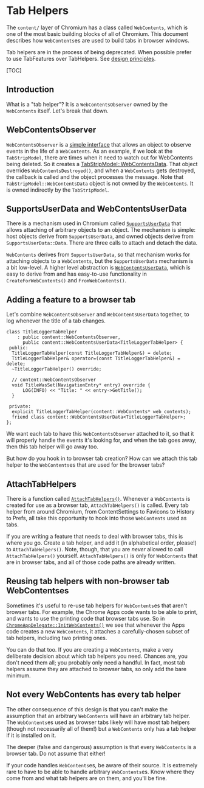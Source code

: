 # Tab Helpers

The `content/` layer of Chromium has a class called `WebContents`, which is one
of the most basic building blocks of all of Chromium. This document describes
how `WebContents`es are used to build tabs in browser windows.

Tab helpers are in the process of being deprecated. When possible prefer to use
TabFeatures over TabHelpers.
See
[design principles](chrome_browser_design_principles.md).

[TOC]

## Introduction

What is a "tab helper"? It is a `WebContentsObserver` owned by the `WebContents`
itself. Let's break that down.

## WebContentsObserver

`WebContentsObserver` is a
[simple interface](https://source.chromium.org/chromium/chromium/src/+/HEAD:content/public/browser/web_contents_observer.h)
that allows an object to observe events in the life of a `WebContents`. As an
example, if we look at the `TabStripModel`, there are times when it need to
watch out for WebContents being deleted. So it creates a
[TabStripModel::WebContentsData](https://source.chromium.org/chromium/chromium/src/+/HEAD:chrome/browser/ui/tabs/tab_strip_model.cc).
That object overrides `WebContentsDestroyed()`, and when a
`WebContents` gets destroyed, the callback is called and the object
processes the message. Note that `TabStripModel::WebContentsData` object is not owned by the
`WebContents`. It is owned indirectly by the `TabStripModel`.

## SupportsUserData and WebContentsUserData

There is a mechanism used in Chromium called
[`SupportsUserData`](https://source.chromium.org/chromium/chromium/src/+/HEAD:base/supports_user_data.h)
that allows attaching of arbitrary objects to an object. The mechanism is
simple: host objects derive from `SupportsUserData`, and owned objects derive
from `SupportsUserData::Data`. There are three calls to attach and detach the
data.

`WebContents` derives from `SupportsUserData`, so that mechanism works for
attaching objects to a `WebContents`, but the `SupportsUserData` mechanism is a
bit low-level. A higher level abstraction is
[`WebContentsUserData`](https://source.chromium.org/chromium/chromium/src/+/HEAD:content/public/browser/web_contents_user_data.h),
which is easy to derive from and has easy-to-use functionality in
`CreateForWebContents()` and `FromWebContents()`.

## Adding a feature to a browser tab

Let's combine `WebContentsObserver` and `WebContentsUserData` together, to log
whenever the title of a tab changes.

```
class TitleLoggerTabHelper
    : public content::WebContentsObserver,
      public content::WebContentsUserData<TitleLoggerTabHelper> {
 public:
  TitleLoggerTabHelper(const TitleLoggerTabHelper&) = delete;
  TitleLoggerTabHelper& operator=(const TitleLoggerTabHelper&) = delete;
  ~TitleLoggerTabHelper() override;

  // content::WebContentsObserver
  void TitleWasSet(NavigationEntry* entry) override {
      LOG(INFO) << "Title: " << entry->GetTitle();
  }

 private:
  explicit TitleLoggerTabHelper(content::WebContents* web_contents);
  friend class content::WebContentsUserData<TitleLoggerTabHelper>;
};
```

We want each tab to have this `WebContentsObserver` attached to it, so that it
will properly handle the events it's looking for, and when the tab goes away,
then this tab helper will go away too.

But how do you hook in to browser tab creation? How can we attach this tab
helper to the `WebContents`es that are used for the browser tabs?

## AttachTabHelpers

There is a function called
[`AttachTabHelpers()`](https://source.chromium.org/chromium/chromium/src/+/HEAD:chrome/browser/ui/tab_helpers.cc;).
Whenever a `WebContents` is created for use as a browser tab,
`AttachTabHelpers()` is called. Every tab helper from around Chromium,
from ContentSettings to Favicons to History to Prefs, all take this opportunity
to hook into those `WebContents` used as tabs.

If you are writing a feature that needs to deal with browser tabs, this is where
you go. Create a tab helper, and add it (in alphabetical order, please!) to
`AttachTabHelpers()`. Note, though, that you are _never_ allowed to call
`AttachTabHelpers()` yourself. `AttachTabHelpers()` is only for `WebContents`
that are in browser tabs, and all of those code paths are already written.

## Reusing tab helpers with non-browser tab WebContentses

Sometimes it's useful to re-use tab helpers for `WebContents`es that aren't
browser tabs. For example, the Chrome Apps code wants to be able to print, and
wants to use the printing code that browser tabs use. So in
[`ChromeAppDelegate::InitWebContents()`](https://source.chromium.org/chromium/chromium/src/+/HEAD:chrome/browser/ui/apps/chrome_app_delegate.cc)
we see that whenever the Apps code creates a new `WebContents`, it attaches a
carefully-chosen subset of tab helpers, including two printing ones.

You can do that too. If you are creating a `WebContents`, make a very deliberate
decision about which tab helpers you need. Chances are, you don't need them all;
you probably only need a handful. In fact, most tab helpers assume they are
attached to browser tabs, so only add the bare minimum.

## Not every WebContents has every tab helper

The other consequence of this design is that you can't make the assumption that
an arbitrary `WebContents` will have an arbitrary tab helper. The
`WebContents`es used as browser tabs likely will have most tab helpers (though
not necessarily all of them!) but a `WebContents` only has a tab helper if it is
installed on it.

The deeper (false and dangerous) assumption is that every `WebContents` is a
browser tab. Do not assume that either!

If your code handles `WebContents`es, be aware of their source. It is extremely
rare to have to be able to handle arbitrary `WebContents`es. Know where they
come from and what tab helpers are on them, and you'll be fine.
